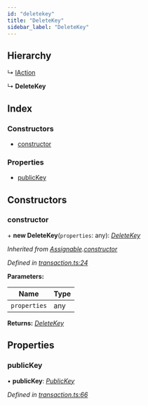 ```yaml
---
id: "deletekey"
title: "DeleteKey"
sidebar_label: "DeleteKey"
---
```


## Hierarchy

  ↳ [IAction](iaction.md)

  ↳ **DeleteKey**

## Index

### Constructors

* [constructor](deletekey.md#constructor)

### Properties

* [publicKey](deletekey.md#publickey)

## Constructors

###  constructor

\+ **new DeleteKey**(`properties`: any): *[DeleteKey](deletekey.md)*

*Inherited from [Assignable](assignable.md).[constructor](assignable.md#constructor)*

*Defined in [transaction.ts:24](https://github.com/nearprotocol/nearlib/blob/88ad17d/src.ts/transaction.ts#L24)*

**Parameters:**

Name | Type |
------ | ------ |
`properties` | any |

**Returns:** *[DeleteKey](deletekey.md)*

## Properties

###  publicKey

• **publicKey**: *[PublicKey](publickey.md)*

*Defined in [transaction.ts:66](https://github.com/nearprotocol/nearlib/blob/88ad17d/src.ts/transaction.ts#L66)*
